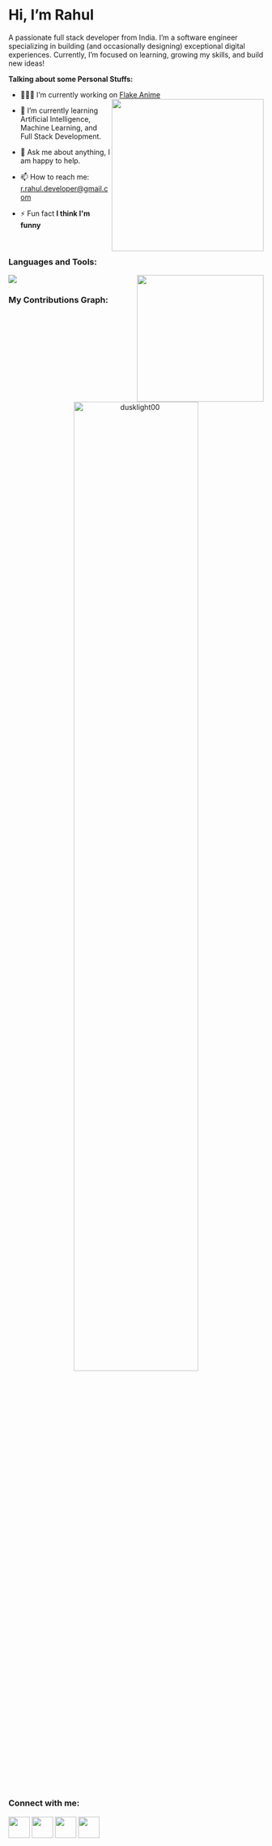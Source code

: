 # Hi, I’m Rahul

A passionate full stack developer from India. I’m a software engineer specializing in building (and occasionally designing) exceptional digital experiences. Currently, I’m focused on learning, growing my skills, and build new ideas!

**Talking about some Personal Stuffs:**

- 👨🏽‍💻 I’m currently working on [Flake Anime](#)
  <img align="right" width="300px" src="https://stats.quine.sh/dusklight00/github?theme=dark">

- 🌱 I’m currently learning Artificial Intelligence, Machine Learning, and Full Stack Development.
- 💬 Ask me about anything, I am happy to help.
- 📫 How to reach me: r.rahul.developer@gmail.com
- ⚡ Fun fact **I think I'm funny**

<br/>

### Languages and Tools:

<p align="left">
    <p align="left">
        <!-- Github Stats -->
        <img width="250px" height="auto" align="right" src="https://github-readme-stats.vercel.app/api/top-langs/?username=dusklight00&layout=pie&theme=tokyonight&hide_border=True">
        <!-- Languages and tools -->
        <img src='https://skillicons.dev/icons?i=html,css,js,ts,bootstrap,react,angular,nextjs,nodejs,c,cpp,java,git,github,stackoverflow,python,tensorflow,pytorch,django,flutter,figma,googlecloud,firebase,githubactions,vscode,androidstudio,photoshop,heroku,xd,gitlab&perline=6' width='auto' height='auto'/>
        <br/>
</p>

### My Contributions Graph:

<br/>
<p align="center">
    <img width="70%" src="https://github-readme-activity-graph.vercel.app/graph?username=dusklight00&theme=tokyo-night&hide_border=True&radius=10" alt="dusklight00" />
</p>

### Connect with me:

<p align="left">
<!-- LinkedIn -->
<a href="https://www.linkedin.com/in/username"><img width="42px" height="42px" src="https://skillicons.dev/icons?i=linkedin"/></a>
<!-- Instagram -->
<a href="https://www.instagram.com/username"><img width="42px" height="42px" src="https://skillicons.dev/icons?i=instagram"/></a>
<!-- Dev Community -->
<a href="https://dev.to/username"><img src="https://skillicons.dev/icons?i=devto" width="42px" height="42px"/></a>
<!-- Discord -->
<a href="https://discordapp.com/user/username"><img width="42px" height="42px" src="https://skillicons.dev/icons?i=discord"/></a>
</p>
